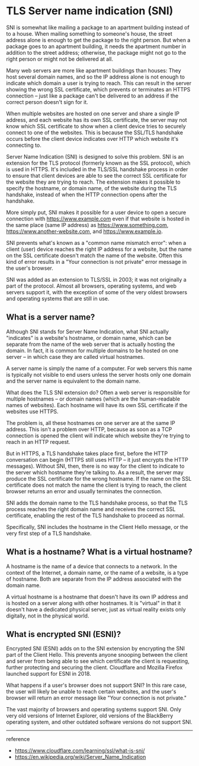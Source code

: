 # TLS Server name indication (SNI)

SNI is somewhat like mailing a package to an apartment building instead of to a house. When mailing something to someone's house, the street address alone is enough to get the package to the right person. But when a package goes to an apartment building, it needs the apartment number in addition to the street address; otherwise, the package might not go to the right person or might not be delivered at all.

Many web servers are more like apartment buildings than houses: They host several domain names, and so the IP address alone is not enough to indicate which domain a user is trying to reach. This can result in the server showing the wrong SSL certificate, which prevents or terminates an HTTPS connection – just like a package can't be delivered to an address if the correct person doesn't sign for it.

When multiple websites are hosted on one server and share a single IP address, and each website has its own SSL certificate, the server may not know which SSL certificate to show when a client device tries to securely connect to one of the websites. This is because the SSL/TLS handshake occurs before the client device indicates over HTTP which website it's connecting to.

Server Name Indication (SNI) is designed to solve this problem. SNI is an extension for the TLS protocol (formerly known as the SSL protocol), which is used in HTTPS. It's included in the TLS/SSL handshake process in order to ensure that client devices are able to see the correct SSL certificate for the website they are trying to reach. The extension makes it possible to specify the hostname, or domain name, of the website during the TLS handshake, instead of when the HTTP connection opens after the handshake.

More simply put, SNI makes it possible for a user device to open a secure connection with https://www.example.com even if that website is hosted in the same place (same IP address) as https://www.something.com, https://www.another-website.com, and https://www.example.io.

SNI prevents what's known as a "common name mismatch error": when a client (user) device reaches the right IP address for a website, but the name on the SSL certificate doesn't match the name of the website. Often this kind of error results in a "Your connection is not private" error message in the user's browser.

SNI was added as an extension to TLS/SSL in 2003; it was not originally a part of the protocol. Almost all browsers, operating systems, and web servers support it, with the exception of some of the very oldest browsers and operating systems that are still in use.

## What is a server name?

Although SNI stands for Server Name Indication, what SNI actually "indicates" is a website's hostname, or domain name, which can be separate from the name of the web server that is actually hosting the domain. In fact, it is common for multiple domains to be hosted on one server – in which case they are called virtual hostnames.

A server name is simply the name of a computer. For web servers this name is typically not visible to end users unless the server hosts only one domain and the server name is equivalent to the domain name.

What does the TLS SNI extension do?
Often a web server is responsible for multiple hostnames – or domain names (which are the human-readable names of websites). Each hostname will have its own SSL certificate if the websites use HTTPS.

The problem is, all these hostnames on one server are at the same IP address. This isn't a problem over HTTP, because as soon as a TCP connection is opened the client will indicate which website they're trying to reach in an HTTP request.

But in HTTPS, a TLS handshake takes place first, before the HTTP conversation can begin (HTTPS still uses HTTP – it just encrypts the HTTP messages). Without SNI, then, there is no way for the client to indicate to the server which hostname they're talking to. As a result, the server may produce the SSL certificate for the wrong hostname. If the name on the SSL certificate does not match the name the client is trying to reach, the client browser returns an error and usually terminates the connection.

SNI adds the domain name to the TLS handshake process, so that the TLS process reaches the right domain name and receives the correct SSL certificate, enabling the rest of the TLS handshake to proceed as normal.

Specifically, SNI includes the hostname in the Client Hello message, or the very first step of a TLS handshake.

## What is a hostname? What is a virtual hostname?

A hostname is the name of a device that connects to a network. In the context of the Internet, a domain name, or the name of a website, is a type of hostname. Both are separate from the IP address associated with the domain name.

A virtual hostname is a hostname that doesn't have its own IP address and is hosted on a server along with other hostnames. It is "virtual" in that it doesn't have a dedicated physical server, just as virtual reality exists only digitally, not in the physical world.

## What is encrypted SNI (ESNI)?

Encrypted SNI (ESNI) adds on to the SNI extension by encrypting the SNI part of the Client Hello. This prevents anyone snooping between the client and server from being able to see which certificate the client is requesting, further protecting and securing the client. Cloudflare and Mozilla Firefox launched support for ESNI in 2018.

What happens if a user's browser does not support SNI?
In this rare case, the user will likely be unable to reach certain websites, and the user's browser will return an error message like "Your connection is not private."

The vast majority of browsers and operating systems support SNI. Only very old versions of Internet Explorer, old versions of the BlackBerry operating system, and other outdated software versions do not support SNI.

---
reference
- https://www.cloudflare.com/learning/ssl/what-is-sni/
- https://en.wikipedia.org/wiki/Server_Name_Indication